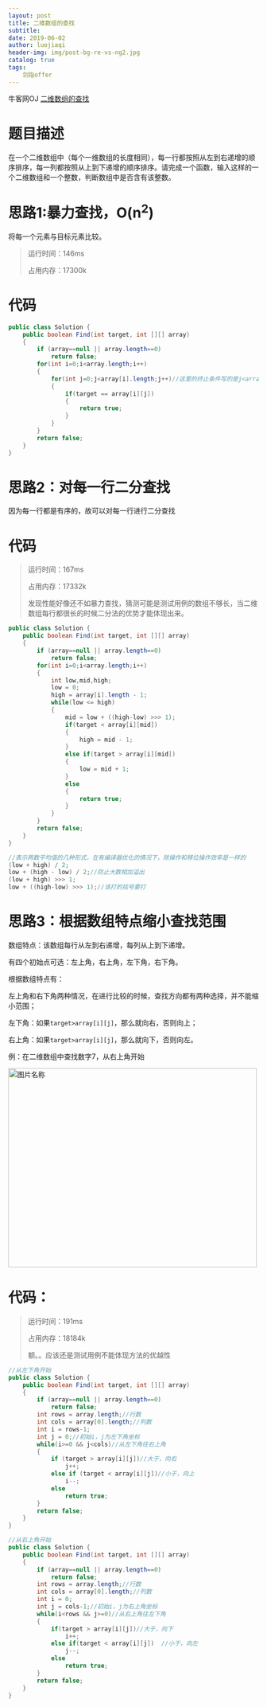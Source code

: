 ```yaml
---
layout: post                          
title: 二维数组的查找                               
subtitle:                             
date: 2019-06-02                      
author: luojiaqi                      
header-img: img/post-bg-re-vs-ng2.jpg 
catalog: true                         
tags:                                 
	剑指offer                              
---
```


牛客网OJ [二维数组的查找](<https://www.nowcoder.com/practice/abc3fe2ce8e146608e868a70efebf62e?tpId=13&tqId=11154&tPage=1&rp=1&ru=/ta/coding-interviews&qru=/ta/coding-interviews/question-ranking>)

# 题目描述

在一个二维数组中（每个一维数组的长度相同），每一行都按照从左到右递增的顺序排序，每一列都按照从上到下递增的顺序排序。请完成一个函数，输入这样的一个二维数组和一个整数，判断数组中是否含有该整数。

# 思路1:暴力查找，O(n<sup>2</sup>)

将每一个元素与目标元素比较。

> 运行时间：146ms
>
> 占用内存：17300k

# 代码

```java
public class Solution {
    public boolean Find(int target, int [][] array)
    {
        if (array==null || array.length==0)
            return false;
        for(int i=0;i<array.length;i++)
        {
            for(int j=0;j<array[i].length;j++)//这里的终止条件写的是j<array[i].length,如果每个一维数组长度不同也没关系
            {								
                if(target == array[i][j])
                {
                    return true;
                }
            }
        }
        return false;
    }
}
```

# 思路2：对每一行二分查找

因为每一行都是有序的，故可以对每一行进行二分查找

# 代码

> 运行时间：167ms
>
> 占用内存：17332k
>
> 发现性能好像还不如暴力查找，猜测可能是测试用例的数组不够长，当二维数组每行都很长的时候二分法的优势才能体现出来。

```java
public class Solution {
    public boolean Find(int target, int [][] array)
    {
        if (array==null || array.length==0)
            return false;
        for(int i=0;i<array.length;i++)
        {
            int low,mid,high;
            low = 0;
            high = array[i].length - 1;
            while(low <= high)
            {
                mid = low + ((high-low) >>> 1);
                if(target < array[i][mid])
                {
                    high = mid - 1;
                }
                else if(target > array[i][mid])
                {
                    low = mid + 1;
                }
                else
                {
                    return true;
                }
            }
        }
        return false;
    }
}
```

```java
//表示两数平均值的几种形式，在有编译器优化的情况下，除操作和移位操作效率是一样的
(low + high) / 2;
low + (high - low) / 2;//防止大数相加溢出
(low + high) >>> 1;
low + ((high-low) >>> 1);//该打的括号要打
```



# 思路3：根据数组特点缩小查找范围

数组特点：该数组每行从左到右递增，每列从上到下递增。

有四个初始点可选：左上角，右上角，左下角，右下角。

根据数组特点有：

左上角和右下角两种情况，在进行比较的时候，查找方向都有两种选择，并不能缩小范围；

左下角：如果`target>array[i][j]`，那么就向右，否则向上；

右上角：如果`target>array[i][j]`，那么就向下，否则向左。

例：在二维数组中查找数字7，从右上角开始

<img src="https://images0.cnblogs.com/blog2015/381412/201508/172208065662896.jpg" width = "500" height = "400" alt="图片名称" align=center />



# 代码：

> 运行时间：191ms
>
> 占用内存：18184k
>
> 额。。应该还是测试用例不能体现方法的优越性

```java
//从左下角开始
public class Solution {
    public boolean Find(int target, int [][] array)
    {
        if (array==null || array.length==0)
        	return false;
        int rows = array.length;//行数
        int cols = array[0].length;//列数
        int i = rows-1;
        int j = 0;//初始i，j为左下角坐标
        while(i>=0 && j<cols)//从左下角往右上角
        {
            if (target > array[i][j])//大于，向右
                j++;
            else if (target < array[i][j])//小于，向上
                i--;
            else
                return true;
        }
        return false;
    }
}
```



```java
//从右上角开始
public class Solution {
    public boolean Find(int target, int [][] array) 
    {
        if (array==null || array.length==0)
            return false;
        int rows = array.length;//行数
        int cols = array[0].length;//列数
        int i = 0;
        int j = cols-1;//初始i，j为右上角坐标
        while(i<rows && j>=0)//从右上角往左下角
        {
            if(target > array[i][j])//大于，向下
                i++;
            else if(target < array[i][j])  //小于，向左       
                j--;
            else
                return true;
        }
        return false;
    }
}
```

